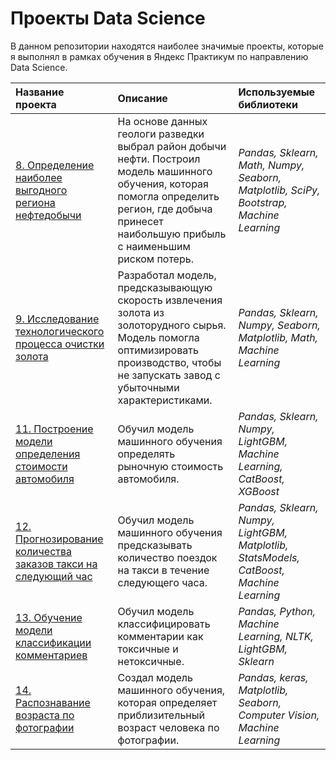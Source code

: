 # Проекты Data Science

В данном репозитории находятся наиболее значимые проекты, которые я выполнял в рамках обучения в Яндекс Практикум по направлению Data Science.

| Название проекта | Описание | Используемые библиотеки | 
| :---------------------- | :---------------------- | :---------------------- |
| [8. Определение наиболее выгодного региона нефтедобычи](8_oilwell) | На основе данных геологи разведки выбрал район добычи нефти. Построил модель машинного обучения, которая помогла определить регион, где добыча принесет наибольшую прибыль с наименьшим риском потерь.| *Pandas, Sklearn, Math, Numpy, Seaborn, Matplotlib, SciPy, Bootstrap, Machine Learning* |
| [9. Исследование технологического процесса очистки золота](9_gold_ore) | Разработал модель, предсказывающую скорость извлечения золота из золоторудного сырья. Модель помогла оптимизировать производство, чтобы не запускать завод с убыточными характеристиками.| *Pandas, Sklearn, Numpy, Seaborn, Matplotlib, Math, Machine Learning* 
| [11. Построение модели определения стоимости автомобиля](11_boosting)	| Обучил модель машинного обучения определять рыночную стоимость автомобиля.	| *Pandas, Sklearn, Numpy, LightGBM, Machine Learning, CatBoost, XGBoost* |
| [12. Прогнозирование количества заказов такси на следующий час](12_timeseries)	| Обучил модель машинного обучения предсказывать количество поездок на такси в течение следующего часа.	| *Pandas, Sklearn, Numpy, LightGBM, Matplotlib, StatsModels, CatBoost, Machine Learning* |
| [13. Обучение модели классификации комментариев](13_nlp)	| Обучил модель классифицировать комментарии как токсичные и нетоксичные.	| *Pandas, Python, Machine Learning, NLTK, LightGBM, Sklearn* |
| [14. Распознавание возраста по фотографии](14_tensorflow)	| Создал модель машинного обучения, которая определяет приблизительный возраст человека по фотографии.	| *Pandas, keras, Matplotlib, Seaborn, Computer Vision, Machine Learning* |

